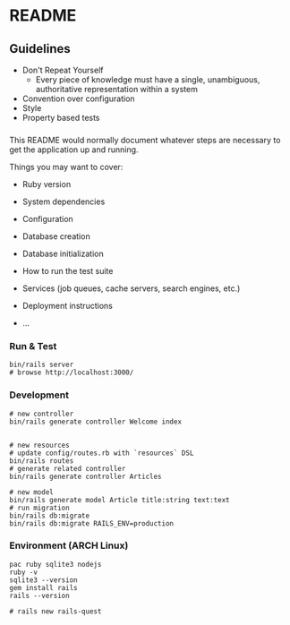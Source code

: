 # README

## Guidelines

- Don't Repeat Yourself
  - Every piece of knowledge must have a single, unambiguous, authoritative representation within a system
- Convention over configuration
- Style
- Property based tests

### 

This README would normally document whatever steps are necessary to get the
application up and running.

Things you may want to cover:

* Ruby version

* System dependencies

* Configuration

* Database creation

* Database initialization

* How to run the test suite

* Services (job queues, cache servers, search engines, etc.)

* Deployment instructions

* ...

### Run & Test

```shell
bin/rails server
# browse http://localhost:3000/
```

### Development

```shell
# new controller
bin/rails generate controller Welcome index


# new resources
# update config/routes.rb with `resources` DSL
bin/rails routes
# generate related controller
bin/rails generate controller Articles

# new model
bin/rails generate model Article title:string text:text
# run migration
bin/rails db:migrate
bin/rails db:migrate RAILS_ENV=production
```

### Environment (ARCH Linux)

```shell
pac ruby sqlite3 nodejs
ruby -v
sqlite3 --version
gem install rails
rails --version

# rails new rails-quest
```
